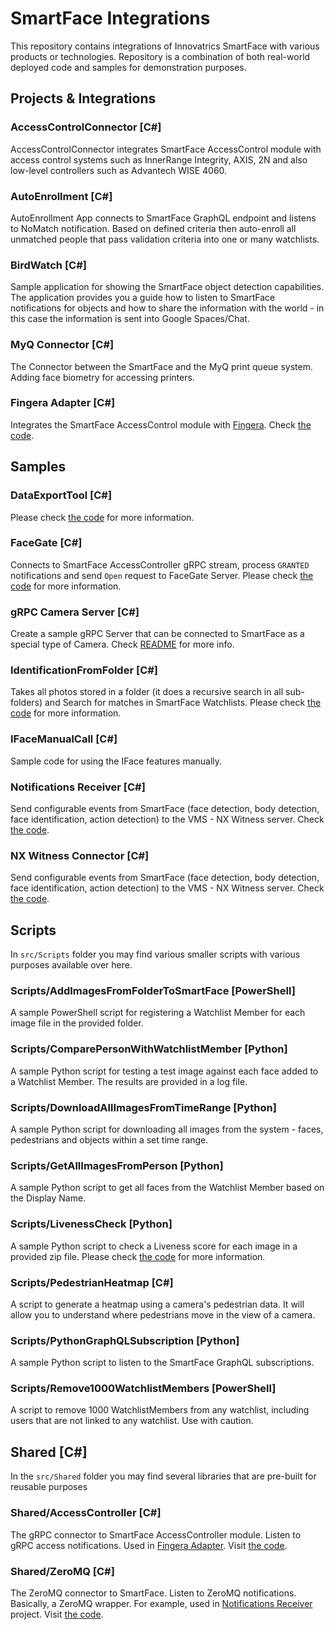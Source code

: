 # SmartFace Integrations

This repository contains integrations of Innovatrics SmartFace with various products or technologies. Repository is a combination of both real-world deployed code and samples for demonstration purposes.

## Projects & Integrations

### AccessControlConnector [C#]
AccessControlConnector integrates SmartFace AccessControl module  with access control systems such as InnerRange Integrity, AXIS, 2N and also low-level controllers such as Advantech WISE 4060.

### AutoEnrollment [C#]
AutoEnrollment App connects to SmartFace GraphQL endpoint and listens to NoMatch notification. Based on defined criteria then auto-enroll all unmatched people that pass validation criteria into one or many watchlists.

### BirdWatch [C#]
Sample application for showing the SmartFace object detection capabilities. The application provides you a guide how to listen to SmartFace notifications for objects and how to share the information with the world - in this case the information is sent into Google Spaces/Chat.

### MyQ Connector [C#]
The Connector between the SmartFace and the MyQ print queue system. Adding face biometry for accessing printers.

### Fingera Adapter [C#]
Integrates the SmartFace AccessControl module with [Fingera](https://www.fingera.com/).
Check <a href="src/FingeraAdapter" >the code</a>.

## Samples

### DataExportTool [C#]
Please check <a href="/src/DataExportTool" >the code</a> for more information.

### FaceGate [C#]
Connects to SmartFace AccessController gRPC stream, process `GRANTED` notifications and send `Open` request to FaceGate Server. Please check <a href="/src/FaceGate" >the code</a> for more information.

### gRPC Camera Server [C#]
Create a sample gRPC Server that can be connected to SmartFace as a special type of Camera. Check <a href="src/GrpcCamera" >README</a> for more info.

### IdentificationFromFolder [C#]
Takes all photos stored in a folder (it does a recursive search in all sub-folders) and Search for matches in SmartFace Watchlists. Please check <a href="/src/IFaceManualCall" >the code</a> for more information.

### IFaceManualCall [C#]
Sample code for using the IFace features manually. 

### Notifications Receiver [C#]
Send configurable events from SmartFace (face detection, body detection, face identification, action detection) to the VMS - NX Witness server. Check <a href="src/NotificationsReceiver" >the code</a>.

### NX Witness Connector [C#]
Send configurable events from SmartFace (face detection, body detection, face identification, action detection) to the VMS - NX Witness server. Check <a href="src/NX-witness-connector" >the code</a>.

## Scripts
In `src/Scripts` folder you may find various smaller scripts with various purposes available over here. 

### Scripts/AddImagesFromFolderToSmartFace [PowerShell]
A sample PowerShell script for registering a Watchlist Member for each image file in the provided folder.

### Scripts/ComparePersonWithWatchlistMember [Python]
A sample Python script for testing a test image against each face added to a Watchlist Member. The results are provided in a log file.

### Scripts/DownloadAllImagesFromTimeRange [Python]
A sample Python script for downloading all images from the system - faces, pedestrians and objects within a set time range. 

### Scripts/GetAllImagesFromPerson [Python]
A sample Python script to get all faces from the Watchlist Member based on the Display Name.

### Scripts/LivenessCheck [Python]
A sample Python script to check a Liveness score for each image in a provided zip file. Please check <a href="/src/Scripts/LivenessCheck" >the code</a> for more information.

### Scripts/PedestrianHeatmap [C#]
A script to generate a heatmap using a camera's pedestrian data. It will allow you to understand where pedestrians move in the view of a camera.

### Scripts/PythonGraphQLSubscription [Python]
A sample Python script to listen to the SmartFace GraphQL subscriptions.

### Scripts/Remove1000WatchlistMembers [PowerShell]
A script to remove 1000 WatchlistMembers from any watchlist, including users that are not linked to any watchlist. Use with caution.

## Shared [C#]
In the `src/Shared` folder you may find several libraries that are pre-built for reusable purposes

### Shared/AccessController [C#]
The gRPC connector to SmartFace AccessController module. Listen to gRPC access notifications. Used in <a href="src/FingeraAdapter" >Fingera Adapter</a>. Visit <a href="src/Shared/AccessController" >the code</a>.

### Shared/ZeroMQ [C#]
The ZeroMQ connector to SmartFace. Listen to ZeroMQ notifications. Basically, a ZeroMQ wrapper. For example, used in <a href="src/NotificationsReceiver" >Notifications Receiver</a> project. Visit <a href="src/Shared/ZeroMQ" >the code</a>.
